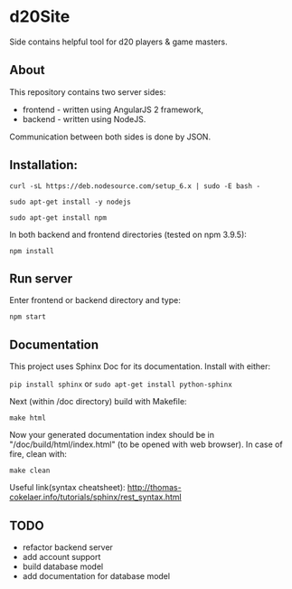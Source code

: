 # d20Site
Side contains helpful tool for d20 players & game masters.

## About
This repository contains two server sides:
* frontend - written using AngularJS 2 framework,
* backend - written using NodeJS.

Communication between both sides is done by JSON.

## Installation:

`curl -sL https://deb.nodesource.com/setup_6.x | sudo -E bash -`

`sudo apt-get install -y nodejs`

`sudo apt-get install npm`

In both backend and frontend directories (tested on npm 3.9.5):

`npm install`

## Run server

Enter frontend or backend directory and type:

`npm start`

## Documentation

This project uses Sphinx Doc for its documentation. Install with either:

`pip install sphinx` or `sudo apt-get install python-sphinx`

Next (within /doc directory) build with Makefile:

`make html`

Now your generated documentation index should be in "/doc/build/html/index.html" (to be opened with web browser). In case of fire, clean with:

`make clean`

Useful link(syntax cheatsheet): http://thomas-cokelaer.info/tutorials/sphinx/rest_syntax.html

## TODO

- refactor backend server
- add account support
- build database model
- add documentation for database model

